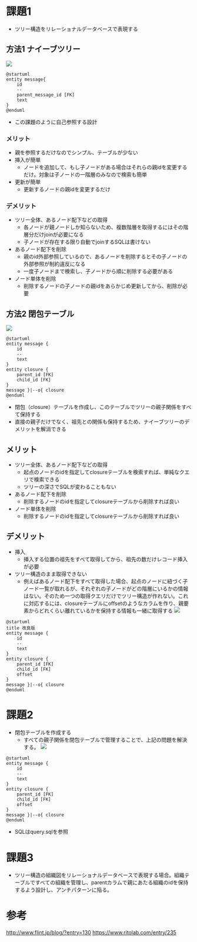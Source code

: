 # 課題1
- ツリー構造をリレーショナルデータベースで表現する
## 方法1 ナイーブツリー
![](anti_pattern_4_1.png)
```puml
@startuml
entity message{
    id
    --
    parent_message_id [FK]
    text
}
@enduml
```
- この課題のように自己参照する設計
### メリット
- 親を参照するだけなのでシンプル、テーブルが少ない
- 挿入が簡単
    - ノードを追加して、もし子ノードがある場合はそれらの親idを変更するだけ。対象は子ノードの一階層のみなので検索も簡単
- 更新が簡単
    - 更新するノードの親idを変更するだけ
### デメリット
- ツリー全体、あるノード配下などの取得
    - 各ノードが親ノードしか知らないため、複数階層を取得するにはその階層分だけjoinが必要になる
    - 子ノードが存在する限り自動でjoinするSQLは書けない
- あるノード配下を削除
    - 親のid外部参照しているので、あるノードを削除するとその子ノードの外部参照が制約違反になる
    - 一度子ノードまで検索し、子ノードから順に削除する必要がある
- ノード単体を削除
    - 削除するノードの子ノードの親idをあらかじめ更新してから、削除が必要
## 方法2 閉包テーブル

![](anti_pattern_4_2.png)
```puml
@startuml
entity message {
    id
    --
    text
}
entity closure {
    parent_id [FK]
    child_id [FK]
}
message }|--o{ closure
@enduml
```
- 閉包（closure）テーブルを作成し、このテーブルでツリーの親子関係をすべて保持する
- 直接の親子だけでなく、祖先との関係も保持するため、ナイーブツリーのデメリットを解消できる
## メリット
- ツリー全体、あるノード配下などの取得
    - 起点のノードのidを指定してclosureテーブルを検索すれば、単純なクエリで検索できる
    - ツリーの深さでSQLが変わることもない
- あるノード配下を削除
    - 削除するノードのidを指定してclosureテーブルから削除すれば良い
- ノード単体を削除
    - 削除するノードのidを指定してclosureテーブルから削除すれば良い
## デメリット
- 挿入
    - 挿入する位置の祖先をすべて取得してから、祖先の数だけレコード挿入が必要
- ツリー構造のまま取得できない
    - 例えばあるノード配下をすべて取得した場合、起点のノードに紐づく子ノード一覧が取れるが、それぞれの子ノードがどの階層にいるかの情報はない。そのため一つの取得クエリだけでツリー構造が作れない。これに対応するには、closureテーブルにoffsetのようなカラムを作り、親要素からどれくらい離れているかを保持する情報も一緒に取得する
![](anti_pattern_4_3.png)
```puml
@startuml
title 改良版
entity message {
    id
    --
    text
}
entity closure {
    parent_id [FK]
    child_id [FK]
    offset
}
message }|--o{ closure
@enduml
```

# 課題2
- 閉包テーブルを作成する
    - すべての親子関係を閉包テーブルで管理することで、上記の問題を解決する。
![](anti_pattern_4_4.png)
```puml
@startuml
entity message {
    id
    --
    text
}
entity closure {
    parent_id [FK]
    child_id [FK]
    offset
}
message }|--o{ closure
@enduml
```

- SQLはquery.sqlを参照

# 課題3
- ツリー構造の組織図をリレーショナルデータベースで表現する場合。組織テーブルですべての組織を管理し、parentカラムで親にあたる組織のidを保持するよう設計し、アンチパターンに陥る。

# 参考
http://www.flint.jp/blog/?entry=130
https://www.ritolab.com/entry/235